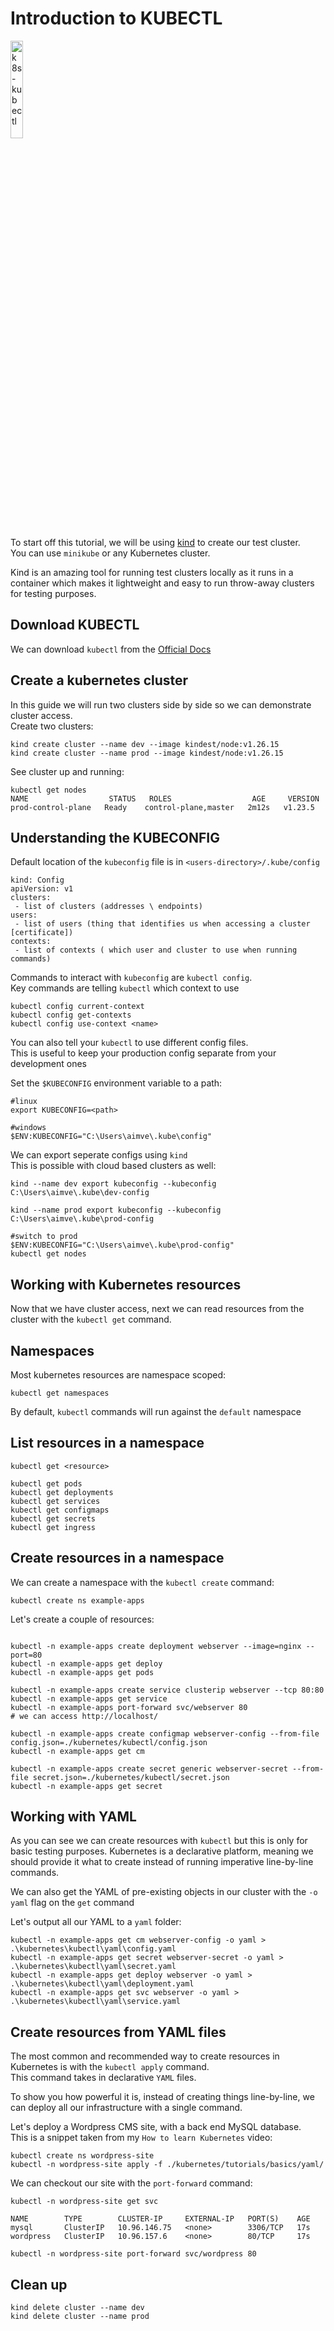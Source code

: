 # Introduction to KUBECTL

<a href="https://youtu.be/1zcXudjSVUs" title="k8s-kubectl"><img src="https://i.ytimg.com/vi/1zcXudjSVUs/hqdefault.jpg" width="20%" alt="k8s-kubectl" /></a> 

To start off this tutorial, we will be using [kind](https://kind.sigs.k8s.io/) to create our test cluster. </br>
You can use `minikube` or any Kubernetes cluster. </br>

Kind is an amazing tool for running test clusters locally as it runs in a container which makes it lightweight and easy to run throw-away clusters for testing purposes. </br>

## Download KUBECTL

We can download `kubectl` from the [Official Docs](https://kubernetes.io/docs/tasks/tools/) </br>

## Create a kubernetes cluster

In this guide we will run two clusters side by side so we can demonstrate cluster access. </br>
Create two clusters:

```
kind create cluster --name dev --image kindest/node:v1.26.15
kind create cluster --name prod --image kindest/node:v1.26.15

```

See cluster up and running:

```
kubectl get nodes
NAME                  STATUS   ROLES                  AGE     VERSION
prod-control-plane   Ready    control-plane,master   2m12s   v1.23.5
```

## Understanding the KUBECONFIG

Default location of the `kubeconfig` file is in `<users-directory>/.kube/config`

```
kind: Config
apiVersion: v1
clusters:
 - list of clusters (addresses \ endpoints) 
users:
 - list of users (thing that identifies us when accessing a cluster [certificate]) 
contexts:
 - list of contexts ( which user and cluster to use when running commands)
```

Commands to interact with `kubeconfig` are `kubectl config`. </br>
Key commands are telling `kubectl` which context to use 

```
kubectl config current-context
kubectl config get-contexts
kubectl config use-context <name>
```

You can also tell your `kubectl` to use different config files. </br>
This is useful to keep your production config separate from your development ones </br>

Set the `$KUBECONFIG` environment variable to a path:
```
#linux
export KUBECONFIG=<path>

#windows 
$ENV:KUBECONFIG="C:\Users\aimve\.kube\config"
```

We can export seperate configs using `kind` </br>
This is possible with cloud based clusters as well:

```
kind --name dev export kubeconfig --kubeconfig C:\Users\aimve\.kube\dev-config 

kind --name prod export kubeconfig --kubeconfig C:\Users\aimve\.kube\prod-config 

#switch to prod
$ENV:KUBECONFIG="C:\Users\aimve\.kube\prod-config"
kubectl get nodes
```

## Working with Kubernetes resources

Now that we have cluster access, next we can read resources from the cluster
with the `kubectl get` command.

## Namespaces 

Most kubernetes resources are namespace scoped:

```
kubectl get namespaces
```

By default, `kubectl` commands will run against the `default` namespace

## List resources in a namespace

```
kubectl get <resource>

kubectl get pods
kubectl get deployments
kubectl get services
kubectl get configmaps
kubectl get secrets
kubectl get ingress
```

## Create resources in a namespace

We can create a namespace with the `kubectl create` command:

```
kubectl create ns example-apps
```

Let's create a couple of resources:

```

kubectl -n example-apps create deployment webserver --image=nginx --port=80
kubectl -n example-apps get deploy
kubectl -n example-apps get pods

kubectl -n example-apps create service clusterip webserver --tcp 80:80
kubectl -n example-apps get service
kubectl -n example-apps port-forward svc/webserver 80
# we can access http://localhost/

kubectl -n example-apps create configmap webserver-config --from-file config.json=./kubernetes/kubectl/config.json
kubectl -n example-apps get cm

kubectl -n example-apps create secret generic webserver-secret --from-file secret.json=./kubernetes/kubectl/secret.json
kubectl -n example-apps get secret

```

## Working with YAML

As you can see we can create resources with `kubectl` but this is only for basic testing purposes.
Kubernetes is a declarative platform, meaning we should provide it what to create instead
of running imperative line-by-line commands. </br>

We can also get the YAML of pre-existing objects in our cluster with the `-o yaml` flag on the `get` command </br>

Let's output all our YAML to a `yaml` folder:

```
kubectl -n example-apps get cm webserver-config -o yaml > .\kubernetes\kubectl\yaml\config.yaml
kubectl -n example-apps get secret webserver-secret -o yaml > .\kubernetes\kubectl\yaml\secret.yaml
kubectl -n example-apps get deploy webserver -o yaml > .\kubernetes\kubectl\yaml\deployment.yaml
kubectl -n example-apps get svc webserver -o yaml > .\kubernetes\kubectl\yaml\service.yaml   
```

## Create resources from YAML files

The most common and recommended way to create resources in Kubernetes is with the `kubectl apply` command. </br>
This command takes in declarative `YAML` files.

To show you how powerful it is, instead of creating things line-by-line, we can deploy all our infrastructure
with a single command. </br>

Let's deploy a Wordpress CMS site, with a back end MySQL database. </br>
This is a snippet taken from my `How to learn Kubernetes` video:

```
kubectl create ns wordpress-site
kubectl -n wordpress-site apply -f ./kubernetes/tutorials/basics/yaml/
```

We can checkout our site with the `port-forward` command:

```
kubectl -n wordpress-site get svc

NAME        TYPE        CLUSTER-IP     EXTERNAL-IP   PORT(S)    AGE
mysql       ClusterIP   10.96.146.75   <none>        3306/TCP   17s
wordpress   ClusterIP   10.96.157.6    <none>        80/TCP     17s

kubectl -n wordpress-site port-forward svc/wordpress 80
```

## Clean up

```
kind delete cluster --name dev
kind delete cluster --name prod

```
